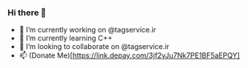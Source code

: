 ### Hi there 👋

- 🔭 I’m currently working on @tagservice.ir
- 🌱 I’m currently learning C++
- 👯 I’m looking to collaborate on @tagservice.ir
- 📫 (Donate Me)[https://link.depay.com/3jf2yJu7Nk7PE1BF5aEPQY]
